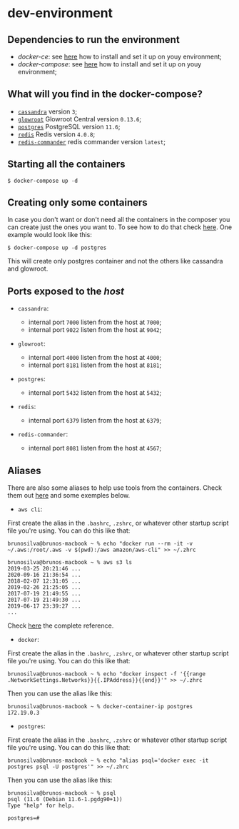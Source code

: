 dev-environment
===

Dependencies to run the environment
---

- _docker-ce_: see [here](https://docs.docker.com/install/) how to install and set it up on youy environment;
- _docker-compose_: see [here](https://docs.docker.com/compose/install/) how to install and set it up on youy environment;

What will you find in the docker-compose?
---

- [`cassandra`](https://hub.docker.com/_/cassandra/) version `3`;
- [`glowroot`](https://hub.docker.com/r/brunocesar/glowroot-central/) Glowroot Central version `0.13.6`;
- [`postgres`](https://hub.docker.com/_/postgres) PostgreSQL version `11.6`;
- [`redis`](https://hub.docker.com/_/redis) Redis version `4.0.8`;
- [`redis-commander`](https://hub.docker.com/r/rediscommander/redis-commander) redis commander version `latest`;

Starting all the containers
---

```console
$ docker-compose up -d
```

Creating only some containers
---

In case you don't want or don't need all the containers in the composer you can create just the ones you want to. To see how to do that check [here](https://docs.docker.com/compose/reference/).
One example would look like this:

```console
$ docker-compose up -d postgres
```

This will create only postgres container and not the others like cassandra and glowroot.

Ports exposed to the _host_
---

- `cassandra`:
  - internal port `7000` listen from the host at `7000`;
  - internal port `9022` listen from the host at `9042`;

- `glowroot`:
  - internal port `4000` listen from the host at `4000`;
  - internal port `8181` listen from the host at `8181`;

- `postgres`:
  - internal port `5432` listen from the host at `5432`;

- `redis`:
  - internal port `6379` listen from the host at `6379`;

- `redis-commander`:
  - internal port `8081` listen from the host at `4567`;

Aliases
---

There are also some aliases to help use tools from the containers. Check them out [here](alias.sh) and some exemples below.

- `aws cli`:

First create the alias in the `.bashrc`, `.zshrc`, or whatever other startup script file you're using. You can do this like that:

```console
brunosilva@brunos-macbook ~ % echo "docker run --rm -it -v ~/.aws:/root/.aws -v $(pwd):/aws amazon/aws-cli" >> ~/.zhrc
```

```console
brunosilva@brunos-macbook ~ % aws s3 ls
2019-03-25 20:21:46 ...
2020-09-16 21:36:54 ...
2018-02-07 12:31:05 ...
2019-02-26 21:25:05 ...
2017-07-19 21:49:55 ...
2017-07-19 21:49:30 ...
2019-06-17 23:39:27 ...
...
```

Check [here](https://docs.aws.amazon.com/cli/latest/userguide/install-cliv2-docker.html) the complete reference.

- `docker`:

First create the alias in the `.bashrc`, `.zshrc`, or whatever other startup script file you're using. You can do this like that:

```console
brunosilva@brunos-macbook ~ % echo "docker inspect -f '{{range .NetworkSettings.Networks}}{{.IPAddress}}{{end}}'" >> ~/.zhrc
```

Then you can use the alias like this:

```console
brunosilva@brunos-macbook ~ % docker-container-ip postgres
172.19.0.3
```

- `postgres`:

First create the alias in the `.bashrc`, `.zshrc` or whatever other startup script file you're using. You can do this like that:

```console
brunosilva@brunos-macbook ~ % echo "alias psql='docker exec -it postgres psql -U postgres'" >> ~/.zhrc
```

Then you can use the alias like this:

```console
brunosilva@brunos-macbook ~ % psql
psql (11.6 (Debian 11.6-1.pgdg90+1))
Type "help" for help.

postgres=#
```
